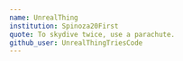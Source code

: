 ```yaml
---
name: UnrealThing
institution: Spinoza20First
quote: To skydive twice, use a parachute.
github_user: UnrealThingTriesCode
---
```

